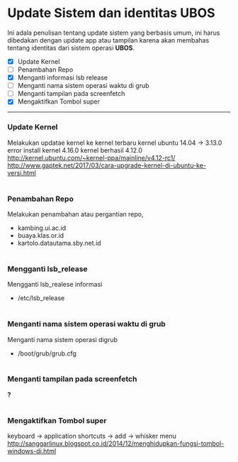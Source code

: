 # Update Sistem dan identitas UBOS

Ini adala penulisan tentang update sistem yang berbasis umum, ini harus dibedakan dengan update app atau tampilan karena akan membahas tentang identitas dari sistem operasi **UBOS**.

- [x] Update Kernel
- [ ] Penambahan Repo
- [x] Menganti informasi lsb release
- [ ] Menganti nama sistem operasi waktu di grub
- [ ] Menganti tampilan pada screenfetch
- [x] Mengaktifkan Tombol super

----

### Update Kernel
Melakukan updatae kernel ke kernel terbaru
kernel ubuntu 14.04 -> 3.13.0
error install kernel 4.16.0
kernel berhasil 4.12.0
<br>http://kernel.ubuntu.com/~kernel-ppa/mainline/v4.12-rc1/
<br>http://www.gaptek.net/2017/03/cara-upgrade-kernel-di-ubuntu-ke-versi.html
<br><br>

### Penambahan Repo
Melakukan penambahan atau pergantian repo, 
* kambing.ui.ac.id
* buaya.klas.or.id
* kartolo.datautama.sby.net.id
<br><br>

### Mengganti lsb_release
Mengganti lsb_realese informasi
* /etc/lsb_release
<br><br>

### Menganti nama sistem operasi waktu di grub
Menganti nama sistem operasi digrub
* /boot/grub/grub.cfg
<br><br>

### Menganti tampilan pada screenfetch
**?**
<br><br>

### Mengaktifkan Tombol super
keyboard -> application shortcuts -> add -> whisker menu 
http://sanggarlinux.blogspot.co.id/2014/12/menghidupkan-fungsi-tombol-windows-di.html
<br><br>